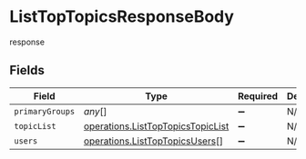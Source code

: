 # ListTopTopicsResponseBody

response


## Fields

| Field                                                                                         | Type                                                                                          | Required                                                                                      | Description                                                                                   |
| --------------------------------------------------------------------------------------------- | --------------------------------------------------------------------------------------------- | --------------------------------------------------------------------------------------------- | --------------------------------------------------------------------------------------------- |
| `primaryGroups`                                                                               | *any*[]                                                                                       | :heavy_minus_sign:                                                                            | N/A                                                                                           |
| `topicList`                                                                                   | [operations.ListTopTopicsTopicList](../../../sdk/models/operations/listtoptopicstopiclist.md) | :heavy_minus_sign:                                                                            | N/A                                                                                           |
| `users`                                                                                       | [operations.ListTopTopicsUsers](../../../sdk/models/operations/listtoptopicsusers.md)[]       | :heavy_minus_sign:                                                                            | N/A                                                                                           |